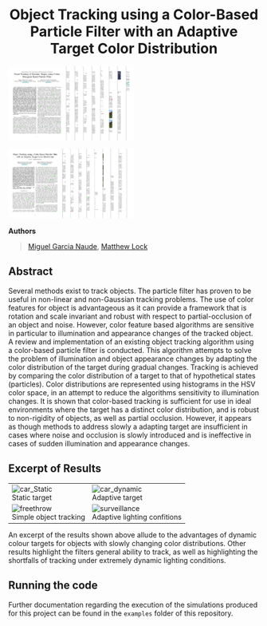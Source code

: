 <h1 align="center">Object Tracking using a Color-Based Particle Filter with an Adaptive Target Color Distribution</h1>

[<img src="/images/matthew_report.png" width="50%">](https://www.overleaf.com/read/ydqcxkjznwsd)

[<img src="/images/miguel_report.png" width="50%">](https://www.overleaf.com/read/ydqcxkjznwsd)

**Authors** 
> [Miguel Garcia Naude](https://github.com/migsdigs), [Matthew Lock](https://github.com/matthew-william-lock)

## Abstract

Several methods exist to track objects. The particle filter has proven to be useful in non-linear and non-Gaussian tracking problems. The use of color features for object is advantageous as it can provide a framework that is rotation and scale invariant and robust with respect to partial-occlusion of an object and noise. However, color feature based algorithms are sensitive in particular to illumination and appearance changes of the tracked object.  A review and implementation of an existing object tracking algorithm using a color-based particle filter is conducted. This algorithm attempts to solve the problem of illumination and object appearance changes by adapting the color distribution of the target during gradual changes. Tracking is achieved by comparing the color distribution of a target to that of hypothetical states (particles). Color distributions are represented using histograms in the HSV color space, in an attempt to reduce the algorithms sensitivity to illumination changes. It is shown that color-based tracking is sufficient for use in ideal environments where the target has a distinct color distribution, and is robust to non-rigidity of objects, as well as partial occlusion. However, it appears as though methods to address slowly a adapting target are insufficient in cases where noise and occlusion is slowly introduced and is ineffective in cases of sudden illumination and appearance changes.

## Excerpt of Results

|   |   |
|---|---|
| ![car_Static](/simulation_results/gifs/car_static.gif) <br> Static target|  ![car_dynamic](/simulation_results/gifs/car_dynamic.gif) <br> Adaptive target |
|![freethrow](/simulation_results/gifs/freethrow.gif) <br> Simple object tracking|  ![surveillance](/simulation_results/gifs/surveillance.gif) <br> Adaptive lighting confitions|

An excerpt of the results shown above allude to the advantages of dynamic colour targets for objects with slowly changing color distributions. Other results highlight the filters general ability to track, as well as highlighting the shortfalls of tracking under extremely dynamic lighting conditions.

## Running the code

Further documentation regarding the execution of the simulations produced for this project can be found in the ```examples``` folder of this repository.